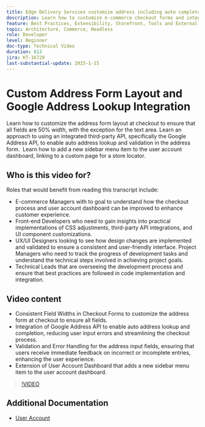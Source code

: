 ```yaml
---
title: Edge Delivery Services customize address including auto complete
description: Learn how to customize e-commerce checkout forms and integrate Google Address Lookup for improved user experience and reduced input errors.
feature: Best Practices, Extensibility, Storefront, Tools and External Services
topic: Architecture, Commerce, Headless
role: Developer
level: Beginner
doc-type: Technical Video
duration: 613
jira: KT-16729
last-substantial-update: 2025-1-15
---
```


# Custom Address Form Layout and Google Address Lookup Integration

Learn how to customize the address form layout at checkout to ensure that all fields are 50% width, with the exception for the text area. Learn an approach to using an integrated third-party API, specifically the Google Address API, to enable auto address lookup and validation in the address form. ​ Learn how to add a new sidebar menu item to the user account dashboard, linking to a custom page for a store locator.

## Who is this video for?

Roles that would benefit from reading this transcript include:

* E-commerce Managers with to goal to understand how the checkout process and user account dashboard can be improved to enhance customer experience.
* Front-end Developers who need to gain insights into practical implementations of CSS adjustments, third-party API integrations, and UI component customizations.
* UX/UI Designers looking to see how design changes are implemented and validated to ensure a consistent and user-friendly interface.
Project Managers who need to track the progress of development tasks and understand the technical steps involved in achieving project goals.
* Technical Leads that are overseeing the development process and ensure that best practices are followed in code implementation and integration.


## Video content

* Consistent Field Widths in Checkout Forms to customize the address form at checkout to ensure all fields.
* Integration of Google Address API to enable auto address lookup and completion, reducing user input errors and streamlining the checkout process.
* Validation and Error Handling for the address input fields, ensuring that users receive immediate feedback on incorrect or incomplete entries, enhancing the user experience.
* Extension of User Account Dashboard that adds a new sidebar menu item to the user account dashboard.

>[!VIDEO](https://video.tv.adobe.com/v/3442787?learn=on)

## Additional Documentation

* [User Account](https://experienceleague.adobe.com/developer/commerce/storefront/dropins/user-account/tutorials/)
